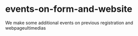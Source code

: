 # events-on-form-and-website
We make some additional events on previous registration and webpageultimedias
